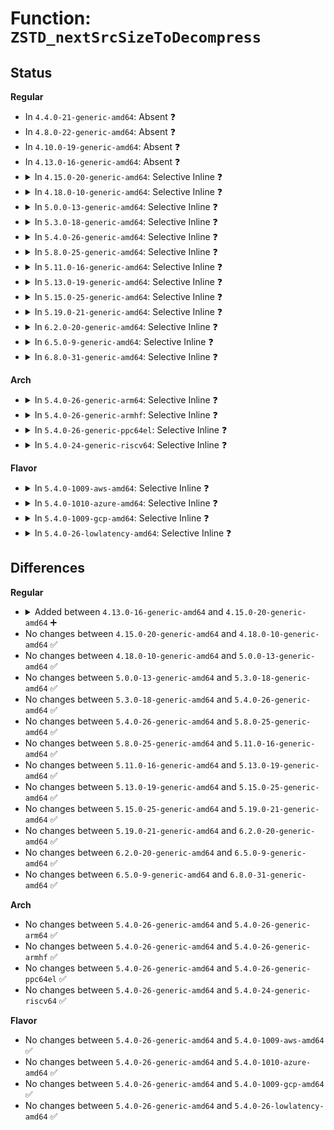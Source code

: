 # Function: <code>ZSTD_nextSrcSizeToDecompress</code>

## Status
<b>Regular</b>
<ul>
<li>
In <code>4.4.0-21-generic-amd64</code>: Absent ❓
</li>
<li>
In <code>4.8.0-22-generic-amd64</code>: Absent ❓
</li>
<li>
In <code>4.10.0-19-generic-amd64</code>: Absent ❓
</li>
<li>
In <code>4.13.0-16-generic-amd64</code>: Absent ❓
</li>
<li>
<details>
<summary>In <code>4.15.0-20-generic-amd64</code>: Selective Inline ❓</summary>

```c
size_t ZSTD_nextSrcSizeToDecompress(ZSTD_DCtx * dctx)
```

```json
{
  "name": "ZSTD_nextSrcSizeToDecompress",
  "collision_type": "Unique Global",
  "inline_type": "Selective",
  "funcs": [
    {
      "addr": 18446744071583792839,
      "name": "ZSTD_nextSrcSizeToDecompress",
      "external": true,
      "loc": "lib/zstd/decompress.c:1721",
      "file": "lib/zstd/decompress.c",
      "inline": "not declared, inlined",
      "caller_inline": [
        "lib/zstd/decompress.c:ZSTD_decompressStream",
        "lib/zstd/decompress.c:ZSTD_decompressStream",
        "lib/zstd/decompress.c:ZSTD_decompressStream",
        "lib/zstd/decompress.c:ZSTD_decompressStream"
      ],
      "caller_func": []
    }
  ],
  "symbols": [
    {
      "addr": 18446744071583763888,
      "name": "ZSTD_nextSrcSizeToDecompress",
      "section": ".text",
      "bind": "STB_GLOBAL",
      "size": 13
    }
  ]
}
```
</details>
</li>
<li>
<details>
<summary>In <code>4.18.0-10-generic-amd64</code>: Selective Inline ❓</summary>

```c
size_t ZSTD_nextSrcSizeToDecompress(ZSTD_DCtx * dctx)
```

```json
{
  "name": "ZSTD_nextSrcSizeToDecompress",
  "collision_type": "Unique Global",
  "inline_type": "Selective",
  "funcs": [
    {
      "addr": 18446744071583999765,
      "name": "ZSTD_nextSrcSizeToDecompress",
      "external": true,
      "loc": "lib/zstd/decompress.c:1721",
      "file": "lib/zstd/decompress.c",
      "inline": "not declared, inlined",
      "caller_inline": [
        "lib/zstd/decompress.c:ZSTD_decompressStream",
        "lib/zstd/decompress.c:ZSTD_decompressStream",
        "lib/zstd/decompress.c:ZSTD_decompressStream",
        "lib/zstd/decompress.c:ZSTD_decompressStream",
        "lib/zstd/decompress.c:ZSTD_decompressStream"
      ],
      "caller_func": []
    }
  ],
  "symbols": [
    {
      "addr": 18446744071583979504,
      "name": "ZSTD_nextSrcSizeToDecompress",
      "section": ".text",
      "bind": "STB_GLOBAL",
      "size": 8
    }
  ]
}
```
</details>
</li>
<li>
<details>
<summary>In <code>5.0.0-13-generic-amd64</code>: Selective Inline ❓</summary>

```c
size_t ZSTD_nextSrcSizeToDecompress(ZSTD_DCtx * dctx)
```

```json
{
  "name": "ZSTD_nextSrcSizeToDecompress",
  "collision_type": "Unique Global",
  "inline_type": "Selective",
  "funcs": [
    {
      "addr": 18446744071584081667,
      "name": "ZSTD_nextSrcSizeToDecompress",
      "external": true,
      "loc": "lib/zstd/decompress.c:1721",
      "file": "lib/zstd/decompress.c",
      "inline": "not declared, inlined",
      "caller_inline": [
        "lib/zstd/decompress.c:ZSTD_decompressStream",
        "lib/zstd/decompress.c:ZSTD_decompressStream",
        "lib/zstd/decompress.c:ZSTD_decompressStream",
        "lib/zstd/decompress.c:ZSTD_decompressStream",
        "lib/zstd/decompress.c:ZSTD_decompressStream"
      ],
      "caller_func": []
    }
  ],
  "symbols": [
    {
      "addr": 18446744071584060640,
      "name": "ZSTD_nextSrcSizeToDecompress",
      "section": ".text",
      "bind": "STB_GLOBAL",
      "size": 8
    }
  ]
}
```
</details>
</li>
<li>
<details>
<summary>In <code>5.3.0-18-generic-amd64</code>: Selective Inline ❓</summary>

```c
size_t ZSTD_nextSrcSizeToDecompress(ZSTD_DCtx * dctx)
```

```json
{
  "name": "ZSTD_nextSrcSizeToDecompress",
  "collision_type": "Unique Global",
  "inline_type": "Selective",
  "funcs": [
    {
      "addr": 18446744071584268913,
      "name": "ZSTD_nextSrcSizeToDecompress",
      "external": true,
      "loc": "lib/zstd/decompress.c:1721",
      "file": "lib/zstd/decompress.c",
      "inline": "not declared, inlined",
      "caller_inline": [
        "lib/zstd/decompress.c:ZSTD_decompressStream",
        "lib/zstd/decompress.c:ZSTD_decompressStream",
        "lib/zstd/decompress.c:ZSTD_decompressStream",
        "lib/zstd/decompress.c:ZSTD_decompressStream",
        "lib/zstd/decompress.c:ZSTD_decompressStream"
      ],
      "caller_func": []
    }
  ],
  "symbols": [
    {
      "addr": 18446744071584246560,
      "name": "ZSTD_nextSrcSizeToDecompress",
      "section": ".text",
      "bind": "STB_GLOBAL",
      "size": 8
    }
  ]
}
```
</details>
</li>
<li>
<details>
<summary>In <code>5.4.0-26-generic-amd64</code>: Selective Inline ❓</summary>

```c
size_t ZSTD_nextSrcSizeToDecompress(ZSTD_DCtx * dctx)
```

```json
{
  "name": "ZSTD_nextSrcSizeToDecompress",
  "collision_type": "Unique Global",
  "inline_type": "Selective",
  "funcs": [
    {
      "addr": 18446744071584403713,
      "name": "ZSTD_nextSrcSizeToDecompress",
      "external": true,
      "loc": "lib/zstd/decompress.c:1721",
      "file": "lib/zstd/decompress.c",
      "inline": "not declared, inlined",
      "caller_inline": [
        "lib/zstd/decompress.c:ZSTD_decompressStream",
        "lib/zstd/decompress.c:ZSTD_decompressStream",
        "lib/zstd/decompress.c:ZSTD_decompressStream",
        "lib/zstd/decompress.c:ZSTD_decompressStream",
        "lib/zstd/decompress.c:ZSTD_decompressStream"
      ],
      "caller_func": []
    }
  ],
  "symbols": [
    {
      "addr": 18446744071584381360,
      "name": "ZSTD_nextSrcSizeToDecompress",
      "section": ".text",
      "bind": "STB_GLOBAL",
      "size": 8
    }
  ]
}
```
</details>
</li>
<li>
<details>
<summary>In <code>5.8.0-25-generic-amd64</code>: Selective Inline ❓</summary>

```c
size_t ZSTD_nextSrcSizeToDecompress(ZSTD_DCtx * dctx)
```

```json
{
  "name": "ZSTD_nextSrcSizeToDecompress",
  "collision_type": "Unique Global",
  "inline_type": "Selective",
  "funcs": [
    {
      "addr": 18446744071584974501,
      "name": "ZSTD_nextSrcSizeToDecompress",
      "external": true,
      "loc": "lib/zstd/decompress.c:1721",
      "file": "lib/zstd/decompress.c",
      "inline": "not declared, inlined",
      "caller_inline": [
        "lib/zstd/decompress.c:ZSTD_decompressStream",
        "lib/zstd/decompress.c:ZSTD_decompressStream",
        "lib/zstd/decompress.c:ZSTD_decompressStream",
        "lib/zstd/decompress.c:ZSTD_decompressStream",
        "lib/zstd/decompress.c:ZSTD_decompressStream"
      ],
      "caller_func": []
    }
  ],
  "symbols": [
    {
      "addr": 18446744071584953040,
      "name": "ZSTD_nextSrcSizeToDecompress",
      "section": ".text",
      "bind": "STB_GLOBAL",
      "size": 8
    }
  ]
}
```
</details>
</li>
<li>
<details>
<summary>In <code>5.11.0-16-generic-amd64</code>: Selective Inline ❓</summary>

```c
size_t ZSTD_nextSrcSizeToDecompress(ZSTD_DCtx * dctx)
```

```json
{
  "name": "ZSTD_nextSrcSizeToDecompress",
  "collision_type": "Unique Global",
  "inline_type": "Selective",
  "funcs": [
    {
      "addr": 18446744071585096378,
      "name": "ZSTD_nextSrcSizeToDecompress",
      "external": true,
      "loc": "lib/zstd/decompress.c:1721",
      "file": "lib/zstd/decompress.c",
      "inline": "not declared, inlined",
      "caller_inline": [
        "lib/zstd/decompress.c:ZSTD_decompressStream",
        "lib/zstd/decompress.c:ZSTD_decompressStream",
        "lib/zstd/decompress.c:ZSTD_decompressStream",
        "lib/zstd/decompress.c:ZSTD_decompressStream",
        "lib/zstd/decompress.c:ZSTD_decompressStream"
      ],
      "caller_func": []
    }
  ],
  "symbols": [
    {
      "addr": 18446744071585074976,
      "name": "ZSTD_nextSrcSizeToDecompress",
      "section": ".text",
      "bind": "STB_GLOBAL",
      "size": 18
    }
  ]
}
```
</details>
</li>
<li>
<details>
<summary>In <code>5.13.0-19-generic-amd64</code>: Selective Inline ❓</summary>

```c
size_t ZSTD_nextSrcSizeToDecompress(ZSTD_DCtx * dctx)
```

```json
{
  "name": "ZSTD_nextSrcSizeToDecompress",
  "collision_type": "Unique Global",
  "inline_type": "Selective",
  "funcs": [
    {
      "addr": 18446744071584971362,
      "name": "ZSTD_nextSrcSizeToDecompress",
      "external": true,
      "loc": "lib/zstd/decompress.c:1721",
      "file": "lib/zstd/decompress.c",
      "inline": "not declared, inlined",
      "caller_inline": [
        "lib/zstd/decompress.c:ZSTD_decompressStream",
        "lib/zstd/decompress.c:ZSTD_decompressStream",
        "lib/zstd/decompress.c:ZSTD_decompressStream",
        "lib/zstd/decompress.c:ZSTD_decompressStream",
        "lib/zstd/decompress.c:ZSTD_decompressStream"
      ],
      "caller_func": []
    }
  ],
  "symbols": [
    {
      "addr": 18446744071584950256,
      "name": "ZSTD_nextSrcSizeToDecompress",
      "section": ".text",
      "bind": "STB_GLOBAL",
      "size": 18
    }
  ]
}
```
</details>
</li>
<li>
<details>
<summary>In <code>5.15.0-25-generic-amd64</code>: Selective Inline ❓</summary>

```c
size_t ZSTD_nextSrcSizeToDecompress(ZSTD_DCtx * dctx)
```

```json
{
  "name": "ZSTD_nextSrcSizeToDecompress",
  "collision_type": "Unique Global",
  "inline_type": "Selective",
  "funcs": [
    {
      "addr": 18446744071585410316,
      "name": "ZSTD_nextSrcSizeToDecompress",
      "external": true,
      "loc": "lib/zstd/decompress.c:1721",
      "file": "lib/zstd/decompress.c",
      "inline": "not declared, inlined",
      "caller_inline": [
        "lib/zstd/decompress.c:ZSTD_decompressStream",
        "lib/zstd/decompress.c:ZSTD_decompressStream",
        "lib/zstd/decompress.c:ZSTD_decompressStream",
        "lib/zstd/decompress.c:ZSTD_decompressStream",
        "lib/zstd/decompress.c:ZSTD_decompressStream"
      ],
      "caller_func": []
    }
  ],
  "symbols": [
    {
      "addr": 18446744071585387248,
      "name": "ZSTD_nextSrcSizeToDecompress",
      "section": ".text",
      "bind": "STB_GLOBAL",
      "size": 18
    }
  ]
}
```
</details>
</li>
<li>
<details>
<summary>In <code>5.19.0-21-generic-amd64</code>: Selective Inline ❓</summary>

```c
size_t ZSTD_nextSrcSizeToDecompress(ZSTD_DCtx * dctx)
```

```json
{
  "name": "ZSTD_nextSrcSizeToDecompress",
  "collision_type": "Unique Global",
  "inline_type": "Selective",
  "funcs": [
    {
      "addr": 18446744071586530759,
      "name": "ZSTD_nextSrcSizeToDecompress",
      "external": true,
      "loc": "lib/zstd/decompress/zstd_decompress.c:996",
      "file": "lib/zstd/decompress/zstd_decompress.c",
      "inline": "not declared, inlined",
      "caller_inline": [
        "lib/zstd/decompress/zstd_decompress.c:ZSTD_decompressStream",
        "lib/zstd/decompress/zstd_decompress.c:ZSTD_decompressStream"
      ],
      "caller_func": []
    }
  ],
  "symbols": [
    {
      "addr": 18446744071586523392,
      "name": "ZSTD_nextSrcSizeToDecompress",
      "section": ".text",
      "bind": "STB_GLOBAL",
      "size": 24
    }
  ]
}
```
</details>
</li>
<li>
<details>
<summary>In <code>6.2.0-20-generic-amd64</code>: Selective Inline ❓</summary>

```c
size_t ZSTD_nextSrcSizeToDecompress(ZSTD_DCtx * dctx)
```

```json
{
  "name": "ZSTD_nextSrcSizeToDecompress",
  "collision_type": "Unique Global",
  "inline_type": "Selective",
  "funcs": [
    {
      "addr": 18446744071587728348,
      "name": "ZSTD_nextSrcSizeToDecompress",
      "external": true,
      "loc": "lib/zstd/decompress/zstd_decompress.c:1042",
      "file": "lib/zstd/decompress/zstd_decompress.c",
      "inline": "not declared, inlined",
      "caller_inline": [
        "lib/zstd/decompress/zstd_decompress.c:ZSTD_decompressStream",
        "lib/zstd/decompress/zstd_decompress.c:ZSTD_decompressStream"
      ],
      "caller_func": []
    }
  ],
  "symbols": [
    {
      "addr": 18446744071587720608,
      "name": "ZSTD_nextSrcSizeToDecompress",
      "section": ".text",
      "bind": "STB_GLOBAL",
      "size": 24
    }
  ]
}
```
</details>
</li>
<li>
<details>
<summary>In <code>6.5.0-9-generic-amd64</code>: Selective Inline ❓</summary>

```c
size_t ZSTD_nextSrcSizeToDecompress(ZSTD_DCtx * dctx)
```

```json
{
  "name": "ZSTD_nextSrcSizeToDecompress",
  "collision_type": "Unique Global",
  "inline_type": "Selective",
  "funcs": [
    {
      "addr": 18446744071587993995,
      "name": "ZSTD_nextSrcSizeToDecompress",
      "external": true,
      "loc": "lib/zstd/decompress/zstd_decompress.c:1061",
      "file": "lib/zstd/decompress/zstd_decompress.c",
      "inline": "not declared, inlined",
      "caller_inline": [
        "lib/zstd/decompress/zstd_decompress.c:ZSTD_decompressStream",
        "lib/zstd/decompress/zstd_decompress.c:ZSTD_decompressStream"
      ],
      "caller_func": []
    }
  ],
  "symbols": [
    {
      "addr": 18446744071587986256,
      "name": "ZSTD_nextSrcSizeToDecompress",
      "section": ".text",
      "bind": "STB_GLOBAL",
      "size": 24
    }
  ]
}
```
</details>
</li>
<li>
<details>
<summary>In <code>6.8.0-31-generic-amd64</code>: Selective Inline ❓</summary>

```c
size_t ZSTD_nextSrcSizeToDecompress(ZSTD_DCtx * dctx)
```

```json
{
  "name": "ZSTD_nextSrcSizeToDecompress",
  "collision_type": "Unique Global",
  "inline_type": "Selective",
  "funcs": [
    {
      "addr": 18446744071588328779,
      "name": "ZSTD_nextSrcSizeToDecompress",
      "external": true,
      "loc": "lib/zstd/decompress/zstd_decompress.c:1061",
      "file": "lib/zstd/decompress/zstd_decompress.c",
      "inline": "not declared, inlined",
      "caller_inline": [
        "lib/zstd/decompress/zstd_decompress.c:ZSTD_decompressStream",
        "lib/zstd/decompress/zstd_decompress.c:ZSTD_decompressStream"
      ],
      "caller_func": []
    }
  ],
  "symbols": [
    {
      "addr": 18446744071588321040,
      "name": "ZSTD_nextSrcSizeToDecompress",
      "section": ".text",
      "bind": "STB_GLOBAL",
      "size": 24
    }
  ]
}
```
</details>
</li>
</ul>
<b>Arch</b>
<ul>
<li>
<details>
<summary>In <code>5.4.0-26-generic-arm64</code>: Selective Inline ❓</summary>

```c
size_t ZSTD_nextSrcSizeToDecompress(ZSTD_DCtx * dctx)
```

```json
{
  "name": "ZSTD_nextSrcSizeToDecompress",
  "collision_type": "Unique Global",
  "inline_type": "Selective",
  "funcs": [
    {
      "addr": 18446603336496288172,
      "name": "ZSTD_nextSrcSizeToDecompress",
      "external": true,
      "loc": "lib/zstd/decompress.c:1721",
      "file": "lib/zstd/decompress.c",
      "inline": "not declared, inlined",
      "caller_inline": [
        "lib/zstd/decompress.c:ZSTD_decompressStream",
        "lib/zstd/decompress.c:ZSTD_decompressStream",
        "lib/zstd/decompress.c:ZSTD_decompressStream",
        "lib/zstd/decompress.c:ZSTD_decompressStream",
        "lib/zstd/decompress.c:ZSTD_decompressStream"
      ],
      "caller_func": []
    }
  ],
  "symbols": [
    {
      "addr": 18446603336496266360,
      "name": "ZSTD_nextSrcSizeToDecompress",
      "section": ".text",
      "bind": "STB_GLOBAL",
      "size": 8
    }
  ]
}
```
</details>
</li>
<li>
<details>
<summary>In <code>5.4.0-26-generic-armhf</code>: Selective Inline ❓</summary>

```c
size_t ZSTD_nextSrcSizeToDecompress(ZSTD_DCtx * dctx)
```

```json
{
  "name": "ZSTD_nextSrcSizeToDecompress",
  "collision_type": "Unique Global",
  "inline_type": "Selective",
  "funcs": [
    {
      "addr": 3229624620,
      "name": "ZSTD_nextSrcSizeToDecompress",
      "external": true,
      "loc": "lib/zstd/decompress.c:1721",
      "file": "lib/zstd/decompress.c",
      "inline": "not declared, inlined",
      "caller_inline": [
        "lib/zstd/decompress.c:ZSTD_decompressStream",
        "lib/zstd/decompress.c:ZSTD_decompressStream",
        "lib/zstd/decompress.c:ZSTD_decompressStream",
        "lib/zstd/decompress.c:ZSTD_decompressStream",
        "lib/zstd/decompress.c:ZSTD_decompressStream"
      ],
      "caller_func": []
    }
  ],
  "symbols": [
    {
      "addr": 3229609060,
      "name": "ZSTD_nextSrcSizeToDecompress",
      "section": ".text",
      "bind": "STB_GLOBAL",
      "size": 24
    }
  ]
}
```
</details>
</li>
<li>
<details>
<summary>In <code>5.4.0-26-generic-ppc64el</code>: Selective Inline ❓</summary>

```c
size_t ZSTD_nextSrcSizeToDecompress(ZSTD_DCtx * dctx)
```

```json
{
  "name": "ZSTD_nextSrcSizeToDecompress",
  "collision_type": "Unique Global",
  "inline_type": "Selective",
  "funcs": [
    {
      "addr": 13835058055290592016,
      "name": "ZSTD_nextSrcSizeToDecompress",
      "external": true,
      "loc": "lib/zstd/decompress.c:1721",
      "file": "lib/zstd/decompress.c",
      "inline": "not declared, inlined",
      "caller_inline": [
        "lib/zstd/decompress.c:ZSTD_decompressStream",
        "lib/zstd/decompress.c:ZSTD_decompressStream",
        "lib/zstd/decompress.c:ZSTD_decompressStream",
        "lib/zstd/decompress.c:ZSTD_decompressStream",
        "lib/zstd/decompress.c:ZSTD_decompressStream"
      ],
      "caller_func": []
    }
  ],
  "symbols": [
    {
      "addr": 13835058055290566128,
      "name": "ZSTD_nextSrcSizeToDecompress",
      "section": ".text",
      "bind": "STB_GLOBAL",
      "size": 8
    }
  ]
}
```
</details>
</li>
<li>
<details>
<summary>In <code>5.4.0-24-generic-riscv64</code>: Selective Inline ❓</summary>

```c
size_t ZSTD_nextSrcSizeToDecompress(ZSTD_DCtx * dctx)
```

```json
{
  "name": "ZSTD_nextSrcSizeToDecompress",
  "collision_type": "Unique Global",
  "inline_type": "Selective",
  "funcs": [
    {
      "addr": 18446743936275344888,
      "name": "ZSTD_nextSrcSizeToDecompress",
      "external": true,
      "loc": "lib/zstd/decompress.c:1721",
      "file": "lib/zstd/decompress.c",
      "inline": "not declared, inlined",
      "caller_inline": [
        "lib/zstd/decompress.c:ZSTD_decompressStream",
        "lib/zstd/decompress.c:ZSTD_decompressStream",
        "lib/zstd/decompress.c:ZSTD_decompressStream",
        "lib/zstd/decompress.c:ZSTD_decompressStream",
        "lib/zstd/decompress.c:ZSTD_decompressStream"
      ],
      "caller_func": []
    }
  ],
  "symbols": [
    {
      "addr": 18446743936275322702,
      "name": "ZSTD_nextSrcSizeToDecompress",
      "section": ".text",
      "bind": "STB_GLOBAL",
      "size": 18
    }
  ]
}
```
</details>
</li>
</ul>
<b>Flavor</b>
<ul>
<li>
<details>
<summary>In <code>5.4.0-1009-aws-amd64</code>: Selective Inline ❓</summary>

```c
size_t ZSTD_nextSrcSizeToDecompress(ZSTD_DCtx * dctx)
```

```json
{
  "name": "ZSTD_nextSrcSizeToDecompress",
  "collision_type": "Unique Global",
  "inline_type": "Selective",
  "funcs": [
    {
      "addr": 18446744071584372449,
      "name": "ZSTD_nextSrcSizeToDecompress",
      "external": true,
      "loc": "lib/zstd/decompress.c:1721",
      "file": "lib/zstd/decompress.c",
      "inline": "not declared, inlined",
      "caller_inline": [
        "lib/zstd/decompress.c:ZSTD_decompressStream",
        "lib/zstd/decompress.c:ZSTD_decompressStream",
        "lib/zstd/decompress.c:ZSTD_decompressStream",
        "lib/zstd/decompress.c:ZSTD_decompressStream",
        "lib/zstd/decompress.c:ZSTD_decompressStream"
      ],
      "caller_func": []
    }
  ],
  "symbols": [
    {
      "addr": 18446744071584350096,
      "name": "ZSTD_nextSrcSizeToDecompress",
      "section": ".text",
      "bind": "STB_GLOBAL",
      "size": 8
    }
  ]
}
```
</details>
</li>
<li>
<details>
<summary>In <code>5.4.0-1010-azure-amd64</code>: Selective Inline ❓</summary>

```c
size_t ZSTD_nextSrcSizeToDecompress(ZSTD_DCtx * dctx)
```

```json
{
  "name": "ZSTD_nextSrcSizeToDecompress",
  "collision_type": "Unique Global",
  "inline_type": "Selective",
  "funcs": [
    {
      "addr": 18446744071584307649,
      "name": "ZSTD_nextSrcSizeToDecompress",
      "external": true,
      "loc": "lib/zstd/decompress.c:1721",
      "file": "lib/zstd/decompress.c",
      "inline": "not declared, inlined",
      "caller_inline": [
        "lib/zstd/decompress.c:ZSTD_decompressStream",
        "lib/zstd/decompress.c:ZSTD_decompressStream",
        "lib/zstd/decompress.c:ZSTD_decompressStream",
        "lib/zstd/decompress.c:ZSTD_decompressStream",
        "lib/zstd/decompress.c:ZSTD_decompressStream"
      ],
      "caller_func": []
    }
  ],
  "symbols": [
    {
      "addr": 18446744071584285296,
      "name": "ZSTD_nextSrcSizeToDecompress",
      "section": ".text",
      "bind": "STB_GLOBAL",
      "size": 8
    }
  ]
}
```
</details>
</li>
<li>
<details>
<summary>In <code>5.4.0-1009-gcp-amd64</code>: Selective Inline ❓</summary>

```c
size_t ZSTD_nextSrcSizeToDecompress(ZSTD_DCtx * dctx)
```

```json
{
  "name": "ZSTD_nextSrcSizeToDecompress",
  "collision_type": "Unique Global",
  "inline_type": "Selective",
  "funcs": [
    {
      "addr": 18446744071584355361,
      "name": "ZSTD_nextSrcSizeToDecompress",
      "external": true,
      "loc": "lib/zstd/decompress.c:1721",
      "file": "lib/zstd/decompress.c",
      "inline": "not declared, inlined",
      "caller_inline": [
        "lib/zstd/decompress.c:ZSTD_decompressStream",
        "lib/zstd/decompress.c:ZSTD_decompressStream",
        "lib/zstd/decompress.c:ZSTD_decompressStream",
        "lib/zstd/decompress.c:ZSTD_decompressStream",
        "lib/zstd/decompress.c:ZSTD_decompressStream"
      ],
      "caller_func": []
    }
  ],
  "symbols": [
    {
      "addr": 18446744071584333008,
      "name": "ZSTD_nextSrcSizeToDecompress",
      "section": ".text",
      "bind": "STB_GLOBAL",
      "size": 8
    }
  ]
}
```
</details>
</li>
<li>
<details>
<summary>In <code>5.4.0-26-lowlatency-amd64</code>: Selective Inline ❓</summary>

```c
size_t ZSTD_nextSrcSizeToDecompress(ZSTD_DCtx * dctx)
```

```json
{
  "name": "ZSTD_nextSrcSizeToDecompress",
  "collision_type": "Unique Global",
  "inline_type": "Selective",
  "funcs": [
    {
      "addr": 18446744071584461393,
      "name": "ZSTD_nextSrcSizeToDecompress",
      "external": true,
      "loc": "lib/zstd/decompress.c:1721",
      "file": "lib/zstd/decompress.c",
      "inline": "not declared, inlined",
      "caller_inline": [
        "lib/zstd/decompress.c:ZSTD_decompressStream",
        "lib/zstd/decompress.c:ZSTD_decompressStream",
        "lib/zstd/decompress.c:ZSTD_decompressStream",
        "lib/zstd/decompress.c:ZSTD_decompressStream",
        "lib/zstd/decompress.c:ZSTD_decompressStream"
      ],
      "caller_func": []
    }
  ],
  "symbols": [
    {
      "addr": 18446744071584439040,
      "name": "ZSTD_nextSrcSizeToDecompress",
      "section": ".text",
      "bind": "STB_GLOBAL",
      "size": 8
    }
  ]
}
```
</details>
</li>
</ul>

## Differences
<b>Regular</b>
<ul>
<li>
<details>
<summary>Added between <code>4.13.0-16-generic-amd64</code> and <code>4.15.0-20-generic-amd64</code> ➕</summary>

```c
size_t ZSTD_nextSrcSizeToDecompress(ZSTD_DCtx * dctx)
```
</details>
</li>
<li>
No changes between <code>4.15.0-20-generic-amd64</code> and <code>4.18.0-10-generic-amd64</code> ✅
</li>
<li>
No changes between <code>4.18.0-10-generic-amd64</code> and <code>5.0.0-13-generic-amd64</code> ✅
</li>
<li>
No changes between <code>5.0.0-13-generic-amd64</code> and <code>5.3.0-18-generic-amd64</code> ✅
</li>
<li>
No changes between <code>5.3.0-18-generic-amd64</code> and <code>5.4.0-26-generic-amd64</code> ✅
</li>
<li>
No changes between <code>5.4.0-26-generic-amd64</code> and <code>5.8.0-25-generic-amd64</code> ✅
</li>
<li>
No changes between <code>5.8.0-25-generic-amd64</code> and <code>5.11.0-16-generic-amd64</code> ✅
</li>
<li>
No changes between <code>5.11.0-16-generic-amd64</code> and <code>5.13.0-19-generic-amd64</code> ✅
</li>
<li>
No changes between <code>5.13.0-19-generic-amd64</code> and <code>5.15.0-25-generic-amd64</code> ✅
</li>
<li>
No changes between <code>5.15.0-25-generic-amd64</code> and <code>5.19.0-21-generic-amd64</code> ✅
</li>
<li>
No changes between <code>5.19.0-21-generic-amd64</code> and <code>6.2.0-20-generic-amd64</code> ✅
</li>
<li>
No changes between <code>6.2.0-20-generic-amd64</code> and <code>6.5.0-9-generic-amd64</code> ✅
</li>
<li>
No changes between <code>6.5.0-9-generic-amd64</code> and <code>6.8.0-31-generic-amd64</code> ✅
</li>
</ul>
<b>Arch</b>
<ul>
<li>
No changes between <code>5.4.0-26-generic-amd64</code> and <code>5.4.0-26-generic-arm64</code> ✅
</li>
<li>
No changes between <code>5.4.0-26-generic-amd64</code> and <code>5.4.0-26-generic-armhf</code> ✅
</li>
<li>
No changes between <code>5.4.0-26-generic-amd64</code> and <code>5.4.0-26-generic-ppc64el</code> ✅
</li>
<li>
No changes between <code>5.4.0-26-generic-amd64</code> and <code>5.4.0-24-generic-riscv64</code> ✅
</li>
</ul>
<b>Flavor</b>
<ul>
<li>
No changes between <code>5.4.0-26-generic-amd64</code> and <code>5.4.0-1009-aws-amd64</code> ✅
</li>
<li>
No changes between <code>5.4.0-26-generic-amd64</code> and <code>5.4.0-1010-azure-amd64</code> ✅
</li>
<li>
No changes between <code>5.4.0-26-generic-amd64</code> and <code>5.4.0-1009-gcp-amd64</code> ✅
</li>
<li>
No changes between <code>5.4.0-26-generic-amd64</code> and <code>5.4.0-26-lowlatency-amd64</code> ✅
</li>
</ul>

